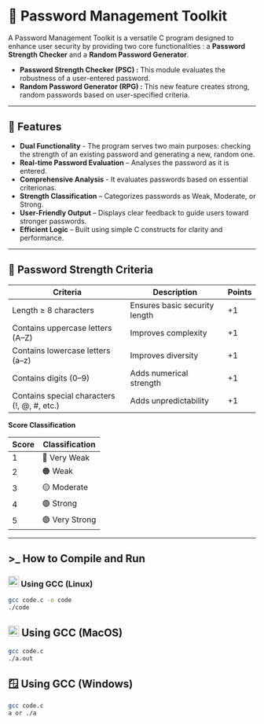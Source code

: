 # 🔑 Password Management Toolkit

A Password Management Toolkit is a versatile C program designed to enhance user security by providing two core functionalities : a **Password Strength Checker** and a **Random Password Generator**.

- **Password Strength Checker (PSC) :** This module evaluates the robustness of a user-entered password. 
- **Random Password Generator (RPG) :** This new feature creates strong, random passwords based on user-specified criteria. 

---

## 🧠 Features  

 * **Dual Functionality** - The program serves two main purposes: checking the strength of an existing password and generating a new, random one.
 * **Real-time Password Evaluation** – Analyses the password as it is entered.
 * **Comprehensive Analysis** - It evaluates passwords based on essential criterionas.    
 * **Strength Classification** – Categorizes passwords as Weak, Moderate, or Strong.
 * **User-Friendly Output** – Displays clear feedback to guide users toward stronger passwords.
 * **Efficient Logic** – Built using simple C constructs for clarity and performance.
   
---

## 🧩 Password Strength Criteria  

| Criteria | Description | Points |
|-----------|--------------|--------|
| Length ≥ 8 characters | Ensures basic security length | +1 |
| Contains uppercase letters (A–Z) | Improves complexity | +1 |
| Contains lowercase letters (a–z) | Improves diversity | +1 |
| Contains digits (0–9) | Adds numerical strength | +1 |
| Contains special characters (!, @, #, etc.) | Adds unpredictability | +1 |

**Score Classification**  

| Score | Classification |
|--------|----------------|
| 1 | 🔴 Very Weak |
| 2 | 🟠 Weak |
| 3 | 🟡 Moderate |
| 4 | 🟢 Strong |
| 5 | 🟣 Very Strong |

---

## >_  How to Compile and Run  

### <img src="https://skillicons.dev/icons?i=linux" width="22" height="22" alt="Linux"/> Using GCC (Linux)
```bash
gcc code.c -o code
./code
```
##  <img src="https://skillicons.dev/icons?i=apple" width="22" height="22" alt="Apple"/> Using GCC (MacOS)
```bash
gcc code.c
./a.out
```
## **🪟** Using GCC (Windows)
```bash
gcc code.c
a or ./a

